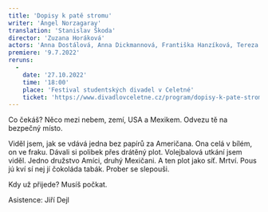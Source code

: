```yaml
---
title: 'Dopisy k patě stromu'
writer: 'Ángel Norzagaray'
translation: 'Stanislav Škoda'
director: 'Zuzana Horáková'
actors: 'Anna Dostálová, Anna Dickmannová, Františka Hanzíková, Tereza Koulová, Lucie Bláhová, Kristýna Froňková, Julie Soukopová, Matouš Košař, Robert Volák, Marko Prole'
premiere: '9.7.2022'
reruns:
  -  
    date: '27.10.2022'
    time: '18:00'
    place: 'Festival studentských divadel v Celetné'
    ticket: 'https://www.divadlovceletne.cz/program/dopisy-k-pate-stromu/'
---
```

Co čekáš? Něco mezi nebem, zemí, USA a Mexikem. Odvezu tě na bezpečný místo.

Viděl jsem, jak se vdává jedna bez papírů za Američana. Ona celá v bílém, on ve fraku. Dávali si polibek přes drátěný plot. Volejbalová utkání jsem viděl. Jedno družstvo Amíci, druhý Mexičani. A ten plot jako síť. Mrtví. Pous jú kví sí nej jí čokoláda tabák. Prober se slepouši.

Kdy už přijede? Musíš počkat.

Asistence: Jiří Dejl
